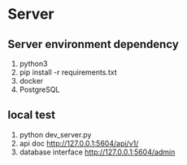 # Server

## Server environment dependency
1. python3
2. pip install -r requirements.txt
3. docker
4. PostgreSQL

## local test
1. python dev_server.py
2. api doc
http://127.0.0.1:5604/api/v1/
3. database interface
http://127.0.0.1:5604/admin
